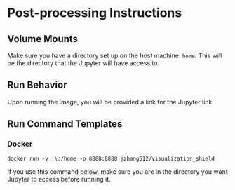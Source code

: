 # Post-processing Instructions

## Volume Mounts
Make sure you have a directory set up on the host machine: `home`. This will be the directory that the Jupyter will have access to.

## Run Behavior
Upon running the image, you will be provided a link for the Jupyter link. 

## Run Command Templates
### Docker
```
docker run -v .\:/home -p 8888:8888 jzhang512/visualization_shield
```
If you use this command below, make sure you are in the directory you want Jupyter to access before running it.
